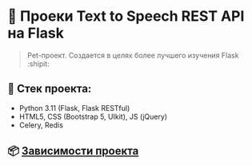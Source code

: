# :poop: Проеки Text to Speech REST API на Flask
> Pet-проект. Создается в целях более лучшего изучения Flask :shipit:

## :triangular_ruler: Стек проекта: 
- Python 3.11 (Flask, Flask RESTful)
- HTML5, CSS (Bootstrap 5, UIkit), JS (jQuery)
- Celery, Redis

## :package: [Зависимости проекта](https://github.com/Re-Gelu/Text-to-Speech-API/blob/master/requirements.txt)
